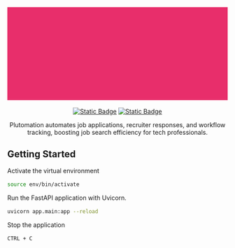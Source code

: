 <div align="center">
  <img src="./_assets/imgs/github.jpg" alt="Plutomation"/>   
  
  [![Static Badge](https://img.shields.io/badge/FIGMA-Design%20System%20v.3.0.1-f542d7?style=flat&link=https%3A%2F%2Fgithub.com%2Felwoodberry3%2Fideparture)](https://www.figma.com/community/file/1424120225806693615)
  [![Static Badge](https://img.shields.io/badge/Documentation-%20v.1.0.1-blue)](https://672152a5a545bd34029947bd-kmmyfybono.chromatic.com)

  <p>Plutomation automates job applications, recruiter responses, and workflow tracking, boosting job search efficiency for tech professionals.</p>
</div>

## Getting Started  

Activate the virtual environment  
```bash    
source env/bin/activate
```  
  
Run the FastAPI application with Uvicorn.  
```bash
uvicorn app.main:app --reload 
```  
  
Stop the application
```bash
CTRL + C  
```  
